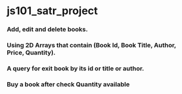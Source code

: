 # js101_satr_project
### Add, edit and delete books.
### Using 2D Arrays that contain (Book Id, Book Title, Author, Price, Quantity).
### A query for exit book by its id or title or author.
### Buy a book after check Quantity available 
